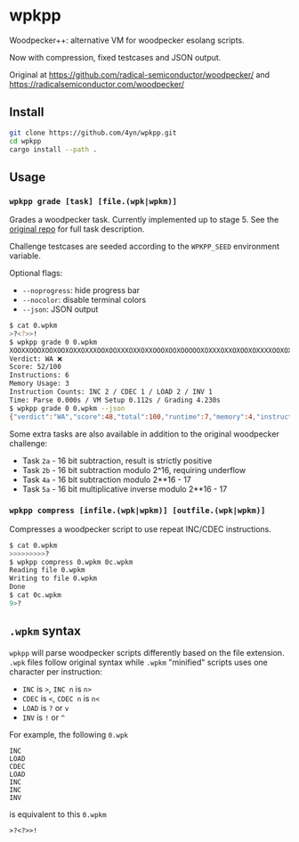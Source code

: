# wpkpp

Woodpecker++: alternative VM for woodpecker esolang scripts.

Now with compression, fixed testcases and JSON output.

Original at https://github.com/radical-semiconductor/woodpecker/ and https://radicalsemiconductor.com/woodpecker/

## Install

```bash
git clone https://github.com/4yn/wpkpp.git
cd wpkpp
cargo install --path .
```

## Usage

### `wpkpp grade [task] [file.(wpk|wpkm)]`

Grades a woodpecker task. Currently implemented up to stage 5. See the [original repo](https://github.com/radical-semiconductor/woodpecker/#task-description) for full task description.

Challenge testcases are seeded according to the `WPKPP_SEED` environment variable.

Optional flags:
- `--noprogress`: hide progress bar
- `--nocolor`: disable terminal colors
- `--json`: JSON output

```bash
$ cat 0.wpkm
>?<?>>!
$ wpkpp grade 0 0.wpkm
XOOXXOOOXOOXOOXOXXOXXXOOXOOXXXOXXOXXOOOXOOXOOOOOXOXXXOXXOXOOXOXXXXOOXOXOOOXXOOXOOXOOXXOOOXXXOXXOOXOX
Verdict: WA ❌
Score: 52/100
Instructions: 6
Memory Usage: 3
Instruction Counts: INC 2 / CDEC 1 / LOAD 2 / INV 1
Time: Parse 0.000s / VM Setup 0.112s / Grading 4.230s
$ wpkpp grade 0 0.wpkm --json
{"verdict":"WA","score":48,"total":100,"runtime":7,"memory":4,"instructions":{"inc":3,"cdec":1,"load":2,"inv":1},"time_taken":{"parse":0.000043039,"vm":0.118700937,"grade":4.168959827}}
```

Some extra tasks are also available in addition to the original woodpecker challenge:

- Task `2a` - 16 bit subtraction, result is strictly positive
- Task `2b` - 16 bit subtraction modulo 2^16, requiring underflow
- Task `4a` - 16 bit subtraction modulo 2**16 - 17
- Task `5a` - 16 bit multiplicative inverse modulo 2**16 - 17

### `wpkpp compress [infile.(wpk|wpkm)] [outfile.(wpk|wpkm)]`

Compresses a woodpecker script to use repeat INC/CDEC instructions.

```bash
$ cat 0.wpkm
>>>>>>>>>?
$ wpkpp compress 0.wpkm 0c.wpkm
Reading file 0.wpkm
Writing to file 0.wpkm
Done
$ cat 0c.wpkm
9>?
```

## `.wpkm` syntax

`wpkpp` will parse woodpecker scripts differently based on the file extension. `.wpk`
files follow original syntax while `.wpkm` "minified" scripts uses one character per instruction:

- `INC` is `>`, `INC n` is `n>`
- `CDEC` is `<`, `CDEC n` is `n<`
- `LOAD` is `?` or `v`
- `INV` is `!` or `^`

For example, the following `0.wpk`

```
INC
LOAD
CDEC
LOAD
INC
INC
INV
```

is equivalent to this `0.wpkm`

```
>?<?>>!
```